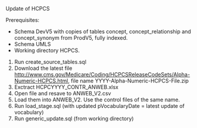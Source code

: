 Update of HCPCS

Prerequisites:
- Schema DevV5 with copies of tables concept, concept_relationship and concept_synonym from ProdV5, fully indexed. 
- Schema UMLS
- Working directory HCPCS.

1. Run create_source_tables.sql
2. Download the latest file http://www.cms.gov/Medicare/Coding/HCPCSReleaseCodeSets/Alpha-Numeric-HCPCS.html, file name YYYY-Alpha-Numeric-HCPCS-File.zip
3. Exctract HCPCYYYY_CONTR_ANWEB.xlsx
4. Open file and resave to ANWEB_V2.csv
5. Load them into ANWEB_V2. Use the control files of the same name.
6. Run load_stage.sql (with updated pVocabularyDate = latest update of vocabulary)
7. Run generic_update.sql (from working directory)

 